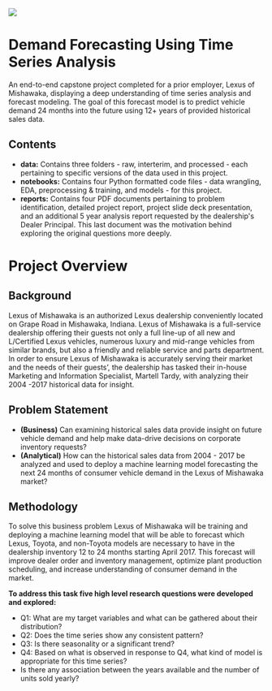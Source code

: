 ![](https://github.com/martell-n-tardy/London-Housing-Case-Study/blob/master/RentlyLogo.png)
# Demand Forecasting Using Time Series Analysis #
An end-to-end capstone project completed for a prior employer, Lexus of Mishawaka, displaying a deep understanding of time series analysis and forecast modeling. The goal of this forecast model is to predict vehicle demand 24 months into the future using 12+ years of provided historical sales data. 

## Contents ##
* **data:** Contains three folders - raw, interterim, and processed - each pertaining to specific versions of the data used in this project.
* **notebooks:** Contains four Python formatted code files - data wrangling, EDA, preprocessing & training, and models - for this project.
* **reports:** Contains four PDF documents pertaining to problem identification, detailed project report, project slide deck presentation, and an additional 5 year analysis report requested by the dealership's Dealer Principal. This last document was the motivation behind exploring the original questions more deeply.

# Project Overview #
## Background ##
Lexus of Mishawaka is an authorized Lexus dealership conveniently located on Grape Road in Mishawaka, Indiana. Lexus of Mishawaka is a full-service dealership offering their guests not only a full line-up of all new and L/Certified Lexus vehicles, numerous luxury and mid-range vehicles from similar brands, but also a friendly and reliable service and parts department. In order to ensure Lexus of Mishawaka is accurately serving their market and the needs of their guests’, the dealership has tasked their in-house Marketing and Information Specialist, Martell Tardy, with analyzing their 2004 -2017 historical data for insight.

## Problem Statement ##
* **(Business)** Can examining historical sales data provide insight on future vehicle demand and help make data-drive decisions on corporate inventory requests?
* **(Analytical)** How can the historical sales data from 2004 - 2017 be analyzed and used to deploy a machine learning model forecasting the next 24 months of consumer vehicle demand in the Lexus of Mishawaka market?

## Methodology ##
To solve this business problem Lexus of Mishawaka will be training and deploying a machine learning model that will be able to forecast which Lexus, Toyota, and non-Toyota models are necessary to have in the dealership inventory 12 to 24 months starting April 2017. This forecast will improve dealer order and inventory management, optimize plant production scheduling, and increase understanding of consumer demand in the market. 

**To address this task five high level research questions were developed and explored:**
* Q1: What are my target variables and what can be gathered about their distribution?
* Q2: Does the time series show any consistent pattern? 
* Q3: Is there seasonality or a significant trend?
* Q4: Based on what is observed in response to Q4, what kind of model is appropriate for this time series?
* Is there any association between the years available and the number of units sold yearly?
